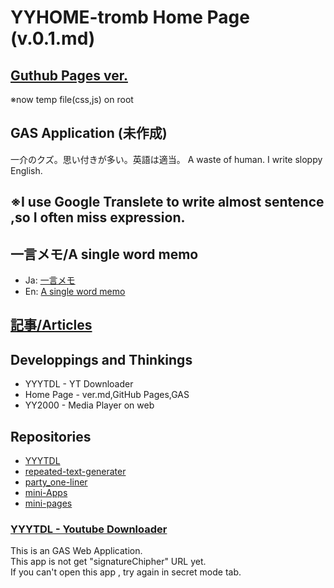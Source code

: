 # YYHOME-tromb Home Page (v.0.1.md)  

## [Guthub Pages ver.](https://yyhome-tromb.github.io/)
※now temp file(css,js) on root  
## GAS Application (未作成)
  
一介のクズ。思い付きが多い。英語は適当。 A waste of human. I write sloppy English.  
## ※I use Google Translete to write almost sentence ,so I often miss expression.  
  
## 一言メモ/A single word memo  
- Ja: [一言メモ](https://github.com/yyhome-tromb/yyhome-tromb.github.io/blob/main/a_single_word_ja.md)  
- En: [A single word memo](https://github.com/yyhome-tromb/yyhome-tromb.github.io/blob/main/a_single_word_en.md)  
  
## [記事/Articles](https://github.com/yyhome-tromb/yyhome-tromb.github.io/tree/main/articles)
  
## Developpings and Thinkings  
- YYYTDL - YT Downloader  
- Home Page - ver.md,GitHub Pages,GAS  
- YY2000 - Media Player on web  

  
## Repositories
- [YYYTDL](https://github.com/yyhome-tromb/YYYTDL)
- [repeated-text-generater](https://github.com/yyhome-tromb/repeated-text-generater)
- [party_one-liner](https://github.com/yyhome-tromb/party_one-liner)
- [mini-Apps](https://github.com/yyhome-tromb/mini-Apps)
- [mini-pages](https://github.com/yyhome-tromb/mini-pages)
  
### [YYYTDL - Youtube Downloader](https://script.google.com/macros/s/AKfycbzmBmBuIIqtqzKDj9XtkFD_K8fhEq4pXvhIw_E3V1JeQHP8ttEjBScownmCpfWbU4lf/exec)  
This is an GAS Web Application.  
This app is not get "signatureChipher" URL yet.  
If you can't open this app , try again in secret mode tab.
